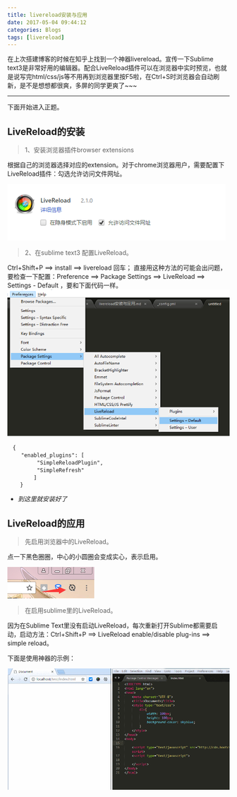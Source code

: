 ```yaml
---
title: livereload安装与应用
date: 2017-05-04 09:44:12
categories: Blogs
tags: [livereload]
---
```

在上次搭建博客的时候在知乎上找到一个神器livereload。宣传一下Sublime text3是非常好用的编辑器。配合LiveReload插件可以在浏览器中实时预览，也就是说写完html/css/js等不用再到浏览器里按F5啦，在Ctrl+S时浏览器会自动刷新，是不是想想都很爽，多屏的同学更爽了~~~<!--more-->

----------

下面开始进入正题。
## LiveReload的安装

> 1、安装浏览器插件browser extensions

根据自己的浏览器选择对应的extension。对于chrome浏览器用户，需要配置下LiveReload插件：勾选允许访问文件网址。

![扩展程序](/img/livereload/livereload1.png)

> 2、在sublime text3 配置LiveReload。

Ctrl+Shift+P ==> install ==> livereload 回车；
直接用这种方法的可能会出问题，要检查一下配置：Preference ==> Package Settings ==> LiveReload ==> Settings - Default ，要和下面代码一样。
![sublime插件](/img/livereload/livereload2.png)

	　{
     　　"enabled_plugins": [
	      　　"SimpleReloadPlugin",
	      　　"SimpleRefresh"
	    　　 ]
		}

* *到这里就安装好了*

## LiveReload的应用
> 先启用浏览器中的LiveReload。

点一下黑色圈圈，中心的小圆圈会变成实心，表示启用。

![浏览器启用livereload](/img/livereload/livereload3.png)

> 在启用sublime里的LiveReload。

因为在Sublime Text里没有启动LiveReload，每次重新打开Sublime都需要启动，启动方法：Ctrl+Shift+P ==> LiveReload enable/disable plug-ins ==> simple reload。

下面是使用神器的示例：

![使用livereload](/img/livereload/livereload4.gif)